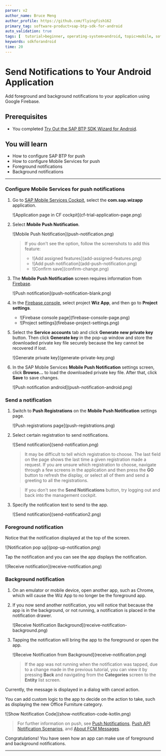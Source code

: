 ```yaml
---
parser: v2
author_name: Bruce Meng
author_profile: https://github.com/flyingfish162
primary_tag: software-product>sap-btp-sdk-for-android
auto_validation: true
tags: [  tutorial>beginner, operating-system>android, topic>mobile, software-product>sap-btp-sdk-for-android, software-product>sap-business-technology-platform ]
keywords: sdkforandroid
time: 20
---
```



# Send Notifications to Your Android Application
<!-- description --> Add foreground and background notifications to your application using Google Firebase.

## Prerequisites
- You completed [Try Out the SAP BTP SDK Wizard for Android](cp-sdk-android-wizard-app).

## You will learn
- How to configure SAP BTP for push
- How to configure Mobile Services for push
- Foreground notifications
- Background notifications

---

### Configure Mobile Services for push notifications


1. Go to [SAP Mobile Services Cockpit](https://mobile-service-cockpit-web.cfapps.us10.hana.ondemand.com/), select the **com.sap.wizapp** application.

    <!-- border -->![Application page in CF cockpit](cf-trial-application-page.png)

2. Select **Mobile Push Notification**.

    <!-- border -->![Mobile Push Notification](push-notification.png)

    >If you don't see the option, follow the screenshots to add this feature:
    >
    > - <!-- border -->![Add assigned features](add-assigned-features.png)
    > - <!-- border -->![Add push notification](add-push-notification.png)
    > - <!-- border -->![Confirm save](confirm-change.png)

3. The **Mobile Push Notification** screen requires information from [Firebase](https://firebase.google.com/).

    <!-- border -->![Push notification](push-notification-blank.png)

4. In the [Firebase console](https://console.firebase.google.com/), select project **Wiz App**, and then go to **Project settings**.

    - <!-- border -->![Firebase console page](firebase-console-page.png)

    - <!-- border -->![Project settings](firebase-project-settings.png)

5. Select the **Service accounts** tab and click **Generate new private key** button. Then click **Generate key** in the pop-up window and store the downloaded private key file securely because the key cannot be recovered if lost.

    <!-- border -->![Generate private key](generate-private-key.png)

6. In the SAP Mobile Services **Mobile Push Notification** settings screen, click **Browse...** to load the downloaded private key file. After that, click **Save** to save changes.

    <!-- border -->![Push notification android](push-notification-android.png)


### Send a notification


1. Switch to **Push Registrations** on the **Mobile Push Notification** settings page.

    <!-- border -->![Push registrations page](push-registrations.png)

2. Select certain registration to send notifications.

    <!-- border -->![Send notification](send-notification.png)

    >It may be difficult to tell which registration to choose. The last field on the page shows the last time a given registration made a request. If you are unsure which registration to choose, navigate through a few screens in the application and then press the **GO** button to refresh the display, or select all of them and send a greeting to all the registrations.

    >If you don't see the **Send Notifications** button, try logging out and back into the management cockpit.

3. Specify the notification text to send to the app.

    <!-- border -->![Send notification](send-notification2.png)


### Foreground notification


Notice that the notification displayed at the top of the screen.

<!-- border -->![Notification pop up](pop-up-notification.png)

Tap the notification and you can see the app displays the notification.

<!-- border -->![Receive notification](receive-notification.png)


### Background notification


1. On an emulator or mobile device, open another app, such as Chrome, which will cause the Wiz App to no longer be the foreground app.

2. If you now send another notification, you will notice that because the app is in the background, or not running, a notification is placed in the notification drawer.

    <!-- border -->![Receive Notification Background](receive-notification-background.png)

3. Tapping the notification will bring the app to the foreground or open the app.

    <!-- border -->![Receive Notification from Background](receive-notification.png)

    >If the app was not running when the notification was tapped, due to a change made in the previous tutorial, you can view it by pressing **Back** and navigating from the **Categories** screen to the **Entity** list screen.

Currently, the message is displayed in a dialog with cancel action.

You can add custom logic to the app to decide on the action to take, such as displaying the new Office Furniture category.

<!-- border -->![Show Notification Code](show-notification-code-kotlin.png)

>For further information on push, see [Push Notifications](https://help.sap.com/doc/f53c64b93e5140918d676b927a3cd65b/Cloud/en-US/docs-en/guides/features/push/android/push.html), [Push API Notification Scenarios](https://help.sap.com/viewer/38dbd9fbb49240f3b4d954e92335e670/Cloud/en-US/aaec2dbe78ec4fc08ef0a605a899e3dd.html), and [About FCM Messages](https://firebase.google.com/docs/cloud-messaging/concept-options).

Congratulations! You have seen how an app can make use of foreground and background notifications.


---
